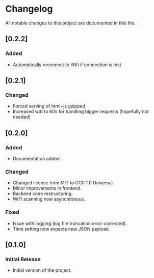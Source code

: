 # Changelog

All notable changes to this project are documented in this file.

## [0.2.2]
### Added
- Automatically reconnect to Wifi if connection is lost

## [0.2.1]
### Changed
- Forced serving of html+js gzipped
- Increased wdt to 60s for handling bigger requests (hopefully not needed)

## [0.2.0]
### Added
- Documentation added.

### Changed
- Changed license from MIT to CC0 1.0 Universal.
- Minor improvements in frontend.
- Backend code restructuring.
- WiFi scanning now asynchronous.

### Fixed
- Issue with logging (log file truncation error corrected).
- Time setting now expects new JSON payload.

## [0.1.0]
### Initial Release
- Initial version of the project.